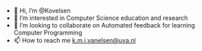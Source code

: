 - 👋 Hi, I’m @Kovelsen
- 👀 I’m interested in Computer Science education and research
- 💞️ I’m looking to collaborate on Automated feedback for learning Computer Programming
- 📫 How to reach me k.m.j.vanelsen@uva.nl

<!---
Kovelsen/Kovelsen is a ✨ special ✨ repository because its `README.md` (this file) appears on your GitHub profile.
You can click the Preview link to take a look at your changes.
--->
